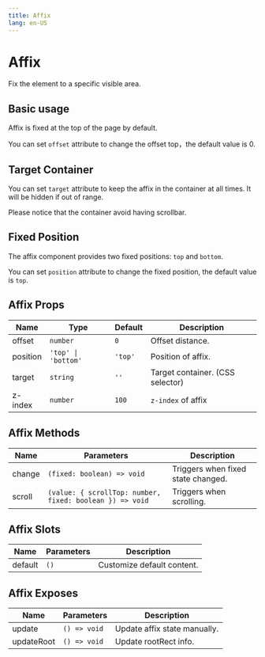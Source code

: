 ```yaml
---
title: Affix
lang: en-US
---
```


# Affix <new-badge/>

Fix the element to a specific visible area.

## Basic usage

Affix is fixed at the top of the page by default.

You can set `offset` attribute to change the offset top，the default value is 0.

<demo src="../example/affix/basic.vue"></demo>

## Target Container

You can set `target` attribute to keep the affix in the container at all times. It will be hidden if out of range.

Please notice that the container avoid having scrollbar.

<demo src="../example/affix/target.vue"></demo>

## Fixed Position

The affix component provides two fixed positions: `top` and `bottom`.

You can set `position` attribute to change the fixed position, the default value is `top`.

<demo src="../example/affix/fixed.vue"></demo>

## Affix Props
| Name | Type | Default | Description |
| --- | --- | --- | --- |
| offset | `number` | `0` | Offset distance.
| position | `'top' \| 'bottom'` | `'top'` | Position of affix.
| target | `string` | `''` |  Target container. (CSS selector)  |
| z-index | `number` | `100` | `z-index` of affix |

## Affix Methods
| Name | Parameters | Description |
| --- | --- | --- |
| change | `(fixed: boolean) => void` | Triggers when fixed state changed. |
| scroll | `(value: { scrollTop: number, fixed: boolean }) => void` | Triggers when scrolling. |

## Affix Slots
| Name | Parameters | Description |
| --- | --- | --- |
| default | `()` | Customize default content. |

## Affix Exposes
| Name | Parameters | Description |
| --- | --- | --- |
| update | `() => void` | Update affix state manually. |
| updateRoot | `() => void` | Update rootRect info. |
